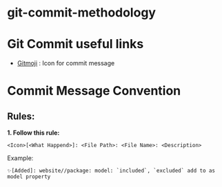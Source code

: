 # git-commit-methodology
# Git Commit useful links
- [Gitmoji](https://gitmoji.dev) : Icon for commit message
  
# Commit Message Convention
## Rules: 
**1. Follow this rule:**
```
<Icon>[<What Happend>]: <File Path>: <File Name>: <Description>
```
Example:
```
✨[Added]: website//package: model: `included`, `excluded` add to as model property
```

